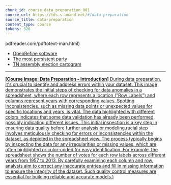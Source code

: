 ```yaml
---
chunk_id: course_data_preparation_001
source_url: https://tds.s-anand.net/#/data-preparation
source_title: data-preparation
content_type: course
tokens: 326
---
```


pdfreader.com/pdftotext-man.html)
- [OpenRefine software](https://openrefine.org)
- [The most persistent party](https://gramener.com/election/parliament#story.ddp)
- [TN assembly election cartogram](https://gramener.com/election/cartogram?ST_NAME=Tamil%20Nadu)

---

[**[Course Image: Data Preparation - Introduction]** During data preparation, it's crucial to identify and address errors within your dataset. This image demonstrates the initial steps of checking for data anomalies in a spreadsheet, where each row represents a location ("Row Labels") and columns represent years with corresponding values. Spotting inconsistencies, such as missing data points or unexpected values for specific locations and years, is vital. The data highlighted with different colors indicates that some data validation has already been performed, possibly indicating different issues. This initial inspection is a key step in ensuring data quality before further analysis or modeling.rucial step involves meticulously checking for errors or inconsistencies within the dataset, as depicted in the spreadsheet view. The process typically begins by inspecting the data for any irregularities or missing values, which are often highlighted or color-coded for easy identification. For example, the spreadsheet shows the number of votes for each row labels across different years from 1957 to 2013. By carefully examining each column and row, analysts aim to correct any inaccurate entries and fill in missing information to ensure the integrity of the dataset. Such quality control measures are essential for building reliable and accurate models.)](https://youtu.be/dF3zchJJKqk)
